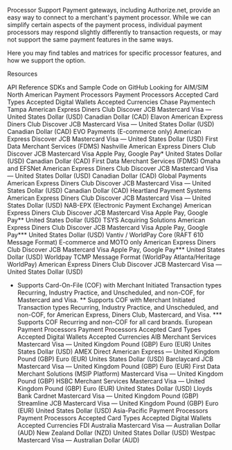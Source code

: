 Processor Support
Payment gateways, including Authorize.net, provide an easy way to connect to a merchant's payment processor. While we can simplify certain aspects of the payment process, individual payment processors may respond slightly differently to transaction requests, or may not support the same payment features in the same ways.

Here you may find tables and matrices for specific processor features, and how we support the option.

Resources

API Reference
SDKs and Sample Code on GitHub
Looking for AIM/SIM
North American Payment Processors
Payment Processors	Accepted Card Types	Accepted Digital Wallets	Accepted Currencies
Chase Paymentech Tampa
American Express
Diners Club
Discover
JCB
Mastercard
Visa
—
United States Dollar (USD)
Canadian Dollar (CAD)
Elavon
American Express
Diners Club
Discover
JCB
Mastercard
Visa
—
United States Dollar (USD)
Canadian Dollar (CAD)
EVO Payments
(E-commerce only)
American Express
Discover
JCB
Mastercard
Visa
—
United States Dollar (USD)
First Data Merchant Services (FDMS)
Nashville
American Express
Diners Club
Discover
JCB
Mastercard
Visa
Apple Pay, Google Pay*
United States Dollar (USD)
Canadian Dollar (CAD)
First Data Merchant Services (FDMS)
Omaha and EFSNet
American Express
Diners Club
Discover
JCB
Mastercard
Visa
—
United States Dollar (USD)
Canadian Dollar (CAD)
Global Payments
American Express
Diners Club
Discover
JCB
Mastercard
Visa
—
United States Dollar (USD)
Canadian Dollar (CAD)
Heartland Payment Systems
American Express
Diners Club
Discover
JCB
Mastercard
Visa
—
United States Dollar (USD)
NAB-EPX (Electronic Payment Exchange)
American Express
Diners Club
Discover
JCB
Mastercard
Visa
Apple Pay, Google Pay**
United States Dollar (USD)
TSYS Acquiring Solutions
American Express
Diners Club
Discover
JCB
Mastercard
Visa
Apple Pay, Google Pay***
United States Dollar (USD)
Vantiv / WorldPay Core (RAFT 610 Message Format)
E-commerce and MOTO only
American Express
Diners Club
Discover
JCB
Mastercard
Visa
Apple Pay, Google Pay***
United States Dollar (USD)
Worldpay TCMP Message Format
(WorldPay Atlanta/Heritage WorldPay)
American Express
Diners Club
Discover
JCB
Mastercard
Visa
—
United States Dollar (USD)
* Supports Card-On-File (COF) with Merchant Initiated Transaction types Recurring, Industry Practice, and Unscheduled, and non-COF, for Mastercard and Visa.
** Supports COF with Merchant Initiated Transaction types Recurring, Industry Practice, and Unscheduled, and non-COF, for American Express, Diners Club, Mastercard, and Visa.
*** Supports COF Recurring and non-COF for all card brands.
European Payment Processors
Payment Processors	Accepted Card Types	Accepted Digital Wallets	Accepted Currencies
AIB Merchant Services
Mastercard
Visa
—
United Kingdom Pound (GBP)
Euro (EUR)
Unites States Dollar (USD)
AMEX Direct
American Express
—
United Kingdom Pound (GBP)
Euro (EUR)
Unites States Dollar (USD)
Barclaycard
JCB
Mastercard
Visa
—
United Kingdom Pound (GBP)
Euro (EUR)
First Data Merchant Solutions
(MSIP Platform)
Mastercard
Visa
—
United Kingdom Pound (GBP)
HSBC Merchant Services
Mastercard
Visa
—
United Kingdom Pound (GBP)
Euro (EUR)
United States Dollar (USD)
Lloyds Bank Cardnet
Mastercard
Visa
—
United Kingdom Pound (GBP)
Streamline
JCB
Mastercard
Visa
—
United Kingdom Pound (GBP)
Euro (EUR)
United States Dollar (USD)
Asia-Pacific Payment Processors
Payment Processors	Accepted Card Types	Accepted Digital Wallets	Accepted Currencies
FDI Australia
Mastercard
Visa
—
Australian Dollar (AUD)
New Zealand Dollar (NZD)
United States Dollar (USD)
Westpac
Mastercard
Visa
—
Australian Dollar (AUD)
